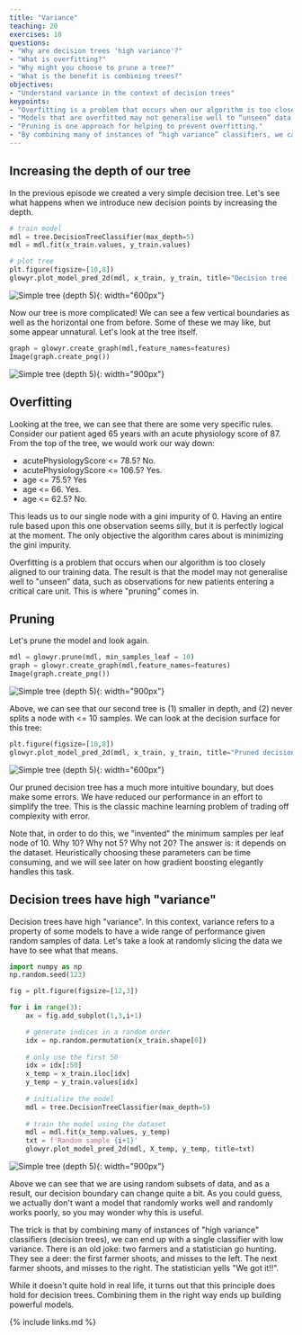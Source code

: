 ```yaml
---
title: "Variance"
teaching: 20
exercises: 10
questions:
- "Why are decision trees 'high variance'?"
- "What is overfitting?"
- "Why might you choose to prune a tree?"
- "What is the benefit is combining trees?"
objectives:
- "Understand variance in the context of decision trees"
keypoints:
- "Overfitting is a problem that occurs when our algorithm is too closely aligned to our training data."
- "Models that are overfitted may not generalise well to “unseen” data."
- "Pruning is one approach for helping to prevent overfitting."
- "By combining many of instances of “high variance” classifiers, we can end up with a single classifier with low variance."
---
```


## Increasing the depth of our tree

In the previous episode we created a very simple decision tree. Let's see what happens when we introduce new decision points by increasing the depth.

```python
# train model
mdl = tree.DecisionTreeClassifier(max_depth=5)
mdl = mdl.fit(x_train.values, y_train.values)

# plot tree
plt.figure(figsize=[10,8])
glowyr.plot_model_pred_2d(mdl, x_train, y_train, title="Decision tree (depth 5)")
```

![Simple tree (depth 5)](../fig/section3-fig1.png){: width="600px"}

Now our tree is more complicated! We can see a few vertical boundaries as well as the horizontal one from before. Some of these we may like, but some appear unnatural. Let's look at the tree itself.

```python
graph = glowyr.create_graph(mdl,feature_names=features)
Image(graph.create_png())
```

![Simple tree (depth 5)](../fig/section3-fig2.png){: width="900px"}

## Overfitting

Looking at the tree, we can see that there are some very specific rules. Consider our patient aged 65 years with an acute physiology score of 87. From the top of the tree, we would work our way down:

- acutePhysiologyScore <= 78.5? No.
- acutePhysiologyScore <= 106.5? Yes.
- age <= 75.5? Yes
- age <= 66. Yes.
- age <= 62.5? No.

This leads us to our single node with a gini impurity of 0. Having an entire rule based upon this one observation seems silly, but it is perfectly logical at the moment. The only objective the algorithm cares about is minimizing the gini impurity. 

Overfitting is a problem that occurs when our algorithm is too closely aligned to our training data. The result is that the model may not generalise well to "unseen" data, such as observations for new patients entering a critical care unit. This is where "pruning" comes in.

## Pruning

Let's prune the model and look again.

```python
mdl = glowyr.prune(mdl, min_samples_leaf = 10)
graph = glowyr.create_graph(mdl,feature_names=features)
Image(graph.create_png())
```

![Simple tree (depth 5)](../fig/section3-fig3.png){: width="900px"}

Above, we can see that our second tree is (1) smaller in depth, and (2) never splits a node with <= 10 samples. We can look at the decision surface for this tree:

```python
plt.figure(figsize=[10,8])
glowyr.plot_model_pred_2d(mdl, x_train, y_train, title="Pruned decision tree")
```

![Simple tree (depth 5)](../fig/section3-fig4.png){: width="600px"}

Our pruned decision tree has a much more intuitive boundary, but does make some errors. We have reduced our performance in an effort to simplify the tree. This is the classic machine learning problem of trading off complexity with error.

Note that, in order to do this, we "invented" the minimum samples per leaf node of 10. Why 10? Why not 5? Why not 20? The answer is: it depends on the dataset. Heuristically choosing these parameters can be time consuming, and we will see later on how gradient boosting elegantly handles this task.

## Decision trees have high "variance"

Decision trees have high "variance". In this context, variance refers to a property of some models to have a wide range of performance given random samples of data. Let's take a look at randomly slicing the data we have to see what that means.

```python
import numpy as np
np.random.seed(123)

fig = plt.figure(figsize=[12,3])

for i in range(3):
    ax = fig.add_subplot(1,3,i+1)

    # generate indices in a random order
    idx = np.random.permutation(x_train.shape[0])
    
    # only use the first 50
    idx = idx[:50]
    x_temp = x_train.iloc[idx]
    y_temp = y_train.values[idx]
    
    # initialize the model
    mdl = tree.DecisionTreeClassifier(max_depth=5)
    
    # train the model using the dataset
    mdl = mdl.fit(x_temp.values, y_temp)
    txt = f'Random sample {i+1}'
    glowyr.plot_model_pred_2d(mdl, X_temp, y_temp, title=txt)
```

![Simple tree (depth 5)](../fig/section3-fig5.png){: width="900px"}

Above we can see that we are using random subsets of data, and as a result, our decision boundary can change quite a bit. As you could guess, we actually don't want a model that randomly works well and randomly works poorly, so you may wonder why this is useful.

The trick is that by combining many of instances of "high variance" classifiers (decision trees), we can end up with a single classifier with low variance. There is an old joke: two farmers and a statistician go hunting. They see a deer: the first farmer shoots, and misses to the left. The next farmer shoots, and misses to the right. The statistician yells "We got it!!".

While it doesn't quite hold in real life, it turns out that this principle does hold for decision trees. Combining them in the right way ends up building powerful models.

{% include links.md %}

